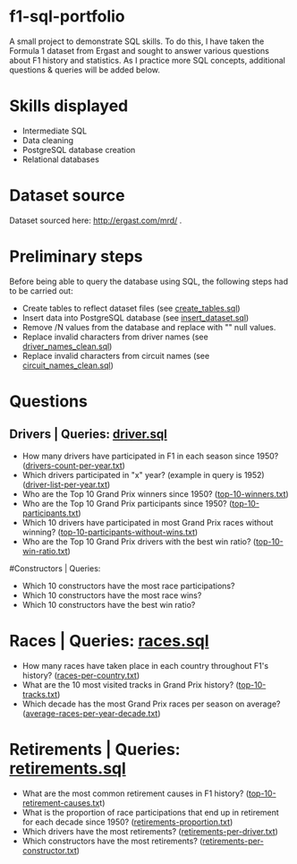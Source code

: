 # f1-sql-portfolio
 A small project to demonstrate SQL skills. To do this, I have taken the Formula 1 dataset from Ergast and sought to answer various questions about F1 history and statistics.
 As I practice more SQL concepts, additional questions & queries will be added below.

# Skills displayed
* Intermediate SQL
* Data cleaning
* PostgreSQL database creation
* Relational databases

# Dataset source
Dataset sourced here: http://ergast.com/mrd/ .

# Preliminary steps
Before being able to query the database using SQL, the following steps had to be carried out:

* Create tables to reflect dataset files (see [create_tables.sql](https://github.com/edwalk/portfolio-f1-sql/blob/main/database%20setup/create_tables.sql))
* Insert data into PostgreSQL database (see [insert_dataset.sql](https://github.com/edwalk/portfolio-f1-sql/blob/main/database%20setup/insert_dataset.sql))
* Remove /N values from the database and replace with "" null values.
* Replace invalid characters from driver names (see [driver_names_clean.sql](https://github.com/edwalk/portfolio-f1-sql/blob/main/database%20setup/driver_names_clean.sql))
* Replace invalid characters from circuit names (see [circuit_names_clean.sql](https://github.com/edwalk/portfolio-f1-sql/blob/main/database%20setup/circuit_names_clean.sql))

# Questions

## Drivers | Queries: [driver.sql](https://github.com/edwalk/portfolio-f1-sql/blob/main/queries/drivers.sql)
* How many drivers have participated in F1 in each season since 1950? ([drivers-count-per-year.txt](https://github.com/edwalk/portfolio-f1-sql/blob/main/queries/queries_output/drivers-count-per-year.txt))
* Which drivers participated in "x" year? (example in query is 1952) ([driver-list-per-year.txt](https://github.com/edwalk/portfolio-f1-sql/blob/main/queries/queries_output/driver-list-per-year.txt))
* Who are the Top 10 Grand Prix winners since 1950? ([top-10-winners.txt](https://github.com/edwalk/portfolio-f1-sql/blob/main/queries/queries_output/top-10-winners.txt))
* Who are the Top 10 Grand Prix participants since 1950? ([top-10-participants.txt](https://github.com/edwalk/portfolio-f1-sql/blob/main/queries/queries_output/top-10-participants.txt))
* Which 10 drivers have participated in most Grand Prix races without winning? ([top-10-participants-without-wins.txt](https://github.com/edwalk/portfolio-f1-sql/blob/main/queries/queries_output/top-10-participants-without-wins.txt))
* Who are the Top 10 Grand Prix drivers with the best win ratio? ([top-10-win-ratio.txt](https://github.com/edwalk/portfolio-f1-sql/blob/main/queries/queries_output/top-10-win-ratio.txt))

#Constructors  | Queries:  
* Which 10 constructors have the most race participations?
* Which 10 constructors have the most race wins?
* Which 10 constructors have the best win ratio?
  
# Races  | Queries: [races.sql](https://github.com/edwalk/portfolio-f1-sql/blob/main/queries/races.sql)
* How many races have taken place in each country throughout F1's history? ([races-per-country.txt](https://github.com/edwalk/portfolio-f1-sql/blob/main/queries/queries_output/races-per-country.txt))
* What are the 10 most visited tracks in Grand Prix history? ([top-10-tracks.txt](https://github.com/edwalk/portfolio-f1-sql/blob/main/queries/queries_output/top-10-tracks.txt))
* Which decade has the most Grand Prix races per season on average? ([average-races-per-year-decade.txt](https://github.com/edwalk/portfolio-f1-sql/blob/main/queries/queries_output/average-races-per-year-decade.txt))
  
# Retirements  | Queries: [retirements.sql](https://github.com/edwalk/portfolio-f1-sql/blob/main/queries/retirements.sql)
* What are the most common retirement causes in F1 history? ([top-10-retirement-causes.tx](https://github.com/edwalk/portfolio-f1-sql/blob/main/queries/queries_output/top10-retirement-causes.txt)t)
* What is the proportion of race participations that end up in retirement for each decade since 1950? ([retirements-proportion.txt](https://github.com/edwalk/portfolio-f1-sql/blob/main/queries/queries_output/retirements-proportion.txt))
* Which drivers have the most retirements? ([retirements-per-driver.txt](https://github.com/edwalk/portfolio-f1-sql/blob/main/queries/queries_output/retirements-per-driver.txt))
* Which constructors have the most retirements? ([retirements-per-constructor.txt](https://github.com/edwalk/portfolio-f1-sql/blob/main/queries/queries_output/retirements-per-constructor.txt))
